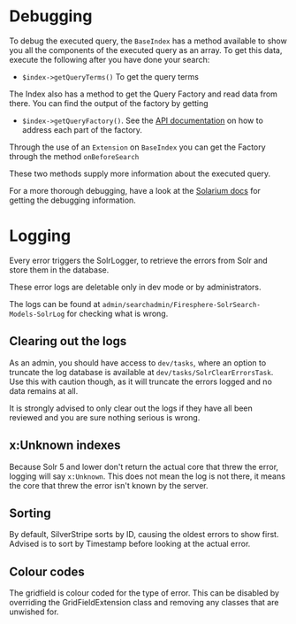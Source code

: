 # Debugging

To debug the executed query, the `BaseIndex` has a method available to show you all the components of the executed query 
as an array. To get this data, execute the following after you have done your search:
- `$index->getQueryTerms()` To get the query terms

The Index also has a method to get the Query Factory and read data from there.
You can find the output of the factory by getting
- `$index->getQueryFactory()`. See the [API documentation](https://firesphere.github.io/solr-api/classes/Firesphere.SolrSearch.Factories.QueryComponentFactory.html) on how to address each part of the factory.

Through the use of an `Extension` on `BaseIndex` you can get the Factory through the method `onBeforeSearch`

These two methods supply more information about the executed query.

For a more thorough debugging, have a look at the [Solarium docs](https://solarium.readthedocs.io/en/stable/queries/select-query/building-a-select-query/components/debug-component/) for getting the debugging information.

# Logging

Every error triggers the SolrLogger, to retrieve the errors from Solr and store them in the database.

These error logs are deletable only in dev mode or by administrators.

The logs can be found at `admin/searchadmin/Firesphere-SolrSearch-Models-SolrLog` for checking what is wrong.

## Clearing out the logs

As an admin, you should have access to `dev/tasks`, where an option to truncate the log database is available at
`dev/tasks/SolrClearErrorsTask`. Use this with caution though, as it will truncate the errors logged and no data remains
at all.

It is strongly advised to only clear out the logs if they have all been reviewed and you are sure nothing serious is wrong.

## x:Unknown indexes

Because Solr 5 and lower don't return the actual core that threw the error, logging will say `x:Unknown`. This does not mean
the log is not there, it means the core that threw the error isn't known by the server.

## Sorting

By default, SilverStripe sorts by ID, causing the oldest errors to show first. Advised is to sort by Timestamp before looking at the actual error.

## Colour codes

The gridfield is colour coded for the type of error. This can be disabled by overriding the GridFieldExtension class and removing
any classes that are unwished for.
